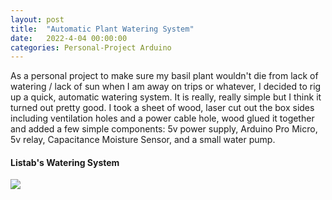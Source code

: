 ```yaml
---
layout: post
title:  "Automatic Plant Watering System"
date:   2022-4-04 00:00:00
categories: Personal-Project Arduino
---
```


As a personal project to make sure my basil plant wouldn't die from lack of watering / lack of sun when I am away on trips or whatever, I decided to rig up a quick, automatic watering system. It is really, really simple but I think it turned out pretty good. I took a sheet of wood, laser cut out the box sides including ventilation holes and a power cable hole, wood glued it together and added a few simple components: 5v power supply, Arduino Pro Micro, 5v relay, Capacitance Moisture Sensor, and a small water pump.


<h4>  Listab's Watering System </h4>
<img src="{{'/assets/images/listab-watering-system.JPG' | relative_url}}" />

